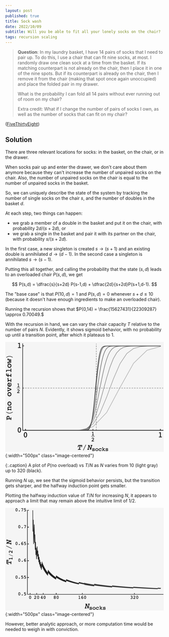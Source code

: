 ```yaml
---
layout: post
published: true
title: Sock wash
date: 2022/10/09
subtitle: Will you be able to fit all your lonely socks on the chair?
tags: recursion scaling
---
```


>**Question**: In my laundry basket, I have 14 pairs of socks that I need to pair up. To do this, I use a chair that can fit nine socks, at most. I randomly draw one clean sock at a time from the basket. If its matching counterpart is not already on the chair, then I place it in one of the nine spots. But if its counterpart is already on the chair, then I remove it from the chair (making that spot once again unoccupied) and place the folded pair in my drawer.
>
>What is the probability I can fold all 14 pairs without ever running out of room on my chair?
>
>Extra credit: What if I change the number of pairs of socks I own, as well as the number of socks that can fit on my chair?

<!--more-->

([FiveThirtyEight](https://fivethirtyeight.com/features/can-you-fold-all-your-socks/))

## Solution

There are three relevant locations for socks: in the basket, on the chair, or in the drawer.

When socks pair up and enter the drawer, we don't care about them anymore because they can't increase the number of unpaired socks on the chair. Also, the number of unpaired socks on the chair is equal to the number of unpaired socks in the basket. 

So, we can uniquely describe the state of the system by tracking the number of single socks on the chair $s,$ and the number of doubles in the basket $d.$

At each step, two things can happen:

- we grab a member of a double in the basket and put it on the chair, with probability $2d/(s+2d),$ or
- we grab a single in the basket and pair it with its partner on the chair, with probability $s/(s+2d).$

In the first case, a new singleton is created $s \rightarrow (s+1)$ and an existing double is annihilated $d\rightarrow (d-1).$ In the second case a singleton is annihilated $s\rightarrow (s-1).$

Putting this all together, and calling the probability that the state $(s,d)$ leads to an overloaded chair $P(s,d),$ we get

$$
  P(s,d) = \dfrac{s}{s+2d} P(s-1,d) + \dfrac{2d}{s+2d}P(s+1,d-1).
$$

The "base case" is that $P(10,d) = 1$ and $P(s,d) = 0$ whenever $s + d \leq 10$ (because it doesn't have enough ingredients to make an overloaded chair).

Running the recursion shows that $P(0,14) = \frac{15627431}{22309287} \approx 0.70049.$

With the recursion in hand, we can vary the chair capacity $T$ relative to the number of pairs $N.$ Evidently, it shows sigmoid behavior, with no probability up until a transition point, after which it plateaus to $1$. 

![](/img/2022-10-07-plot-sigma.png){:width="500px" class="image-centered"}

{:.caption}
A plot of $P(\text{no overload})$ vs $T/N$ as $N$ varies from $10$ (light gray) up to $320$ (black).

Running $N$ up, we see that the sigmoid behavior persists, but the transition gets sharper, and the halfway induction point gets smaller. 

Plotting the halfway induction value of $T/N$ for increasing $N,$ it appears to approach a limit that may remain above the intuitive limit of $1/2.$ 

![](/img/2022-10-07-plot-halfpoints-label.png){:width="500px" class="image-centered"}

However, better analytic approach, or more computation time would be needed to weigh in with conviction.



<br>
